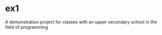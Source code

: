 # ex1
A demonstration project for classes with an upper secondary school in the field of programming
